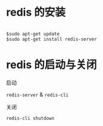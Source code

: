 # redis 的安装

```

$sudo apt-get update
$sudo apt-get install redis-server

```


# redis 的启动与关闭

启动

`redis-server` & `redis-cli`

关闭

`redis-cli shutdown`

